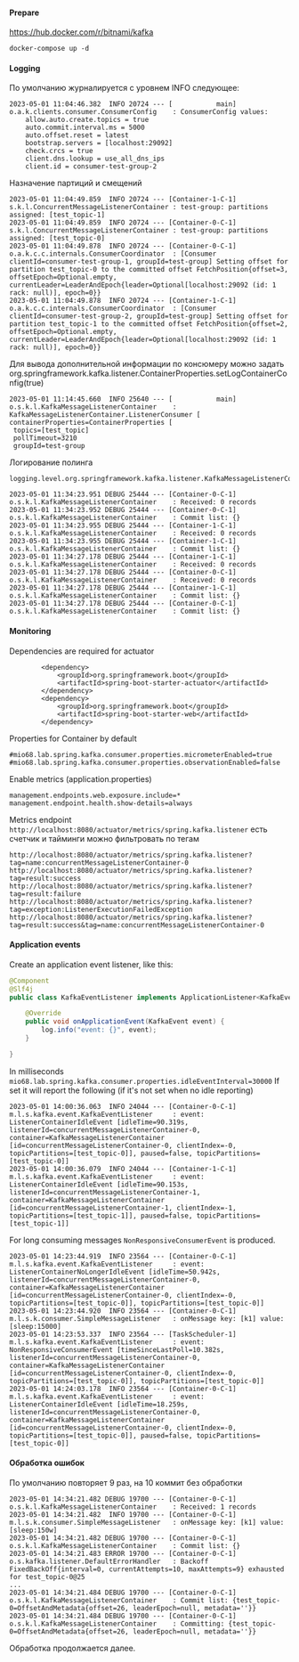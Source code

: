
#### Prepare

https://hub.docker.com/r/bitnami/kafka

```
docker-compose up -d
```

#### Logging

По умолчанию журналируется с уровнем INFO следующее:
```
2023-05-01 11:04:46.382  INFO 20724 --- [           main] o.a.k.clients.consumer.ConsumerConfig    : ConsumerConfig values: 
	allow.auto.create.topics = true
	auto.commit.interval.ms = 5000
	auto.offset.reset = latest
	bootstrap.servers = [localhost:29092]
	check.crcs = true
	client.dns.lookup = use_all_dns_ips
	client.id = consumer-test-group-2
```

Назначение партиций и смещений
```
2023-05-01 11:04:49.859  INFO 20724 --- [Container-1-C-1] s.k.l.ConcurrentMessageListenerContainer : test-group: partitions assigned: [test_topic-1]
2023-05-01 11:04:49.859  INFO 20724 --- [Container-0-C-1] s.k.l.ConcurrentMessageListenerContainer : test-group: partitions assigned: [test_topic-0]
2023-05-01 11:04:49.878  INFO 20724 --- [Container-0-C-1] o.a.k.c.c.internals.ConsumerCoordinator  : [Consumer clientId=consumer-test-group-1, groupId=test-group] Setting offset for partition test_topic-0 to the committed offset FetchPosition{offset=3, offsetEpoch=Optional.empty, currentLeader=LeaderAndEpoch{leader=Optional[localhost:29092 (id: 1 rack: null)], epoch=0}}
2023-05-01 11:04:49.878  INFO 20724 --- [Container-1-C-1] o.a.k.c.c.internals.ConsumerCoordinator  : [Consumer clientId=consumer-test-group-2, groupId=test-group] Setting offset for partition test_topic-1 to the committed offset FetchPosition{offset=2, offsetEpoch=Optional.empty, currentLeader=LeaderAndEpoch{leader=Optional[localhost:29092 (id: 1 rack: null)], epoch=0}}
```

Для вывода дополнительной информации по консюмеру можно задать
org.springframework.kafka.listener.ContainerProperties.setLogContainerConfig(true)
```
2023-05-01 11:14:45.660  INFO 25640 --- [           main] o.s.k.l.KafkaMessageListenerContainer    : KafkaMessageListenerContainer.ListenerConsumer [
containerProperties=ContainerProperties [
 topics=[test_topic]
 pollTimeout=3210
 groupId=test-group
```

Логирование полинга
```
logging.level.org.springframework.kafka.listener.KafkaMessageListenerContainer=DEBUG
```

```
2023-05-01 11:34:23.951 DEBUG 25444 --- [Container-0-C-1] o.s.k.l.KafkaMessageListenerContainer    : Received: 0 records
2023-05-01 11:34:23.952 DEBUG 25444 --- [Container-0-C-1] o.s.k.l.KafkaMessageListenerContainer    : Commit list: {}
2023-05-01 11:34:23.955 DEBUG 25444 --- [Container-1-C-1] o.s.k.l.KafkaMessageListenerContainer    : Received: 0 records
2023-05-01 11:34:23.955 DEBUG 25444 --- [Container-1-C-1] o.s.k.l.KafkaMessageListenerContainer    : Commit list: {}
2023-05-01 11:34:27.178 DEBUG 25444 --- [Container-1-C-1] o.s.k.l.KafkaMessageListenerContainer    : Received: 0 records
2023-05-01 11:34:27.178 DEBUG 25444 --- [Container-0-C-1] o.s.k.l.KafkaMessageListenerContainer    : Received: 0 records
2023-05-01 11:34:27.178 DEBUG 25444 --- [Container-1-C-1] o.s.k.l.KafkaMessageListenerContainer    : Commit list: {}
2023-05-01 11:34:27.178 DEBUG 25444 --- [Container-0-C-1] o.s.k.l.KafkaMessageListenerContainer    : Commit list: {}
```

#### Monitoring

Dependencies are required for actuator
```
        <dependency>
            <groupId>org.springframework.boot</groupId>
            <artifactId>spring-boot-starter-actuator</artifactId>
        </dependency>
        <dependency>
            <groupId>org.springframework.boot</groupId>
            <artifactId>spring-boot-starter-web</artifactId>
        </dependency>
```
Properties for Container by default
```
#mio68.lab.spring.kafka.consumer.properties.micrometerEnabled=true
#mio68.lab.spring.kafka.consumer.properties.observationEnabled=false
```
Enable metrics (application.properties)
```
management.endpoints.web.exposure.include=*
management.endpoint.health.show-details=always
```

Metrics  endpoint ```http://localhost:8080/actuator/metrics/spring.kafka.listener```
есть счетчик и тайминги
можно фильтровать по тегам
```
http://localhost:8080/actuator/metrics/spring.kafka.listener?tag=name:concurrentMessageListenerContainer-0
http://localhost:8080/actuator/metrics/spring.kafka.listener?tag=result:success
http://localhost:8080/actuator/metrics/spring.kafka.listener?tag=result:failure
http://localhost:8080/actuator/metrics/spring.kafka.listener?tag=exception:ListenerExecutionFailedException
http://localhost:8080/actuator/metrics/spring.kafka.listener?tag=result:success&tag=name:concurrentMessageListenerContainer-0
```

#### Application events

Create an application event listener, like this:
```java
@Component
@Slf4j
public class KafkaEventListener implements ApplicationListener<KafkaEvent> {

    @Override
    public void onApplicationEvent(KafkaEvent event) {
        log.info("event: {}", event);
    }

}
```

In milliseconds
```mio68.lab.spring.kafka.consumer.properties.idleEventInterval=30000```
If set it will report the following (if it's not set when no idle reporting)
```
2023-05-01 14:00:36.063  INFO 24044 --- [Container-0-C-1] m.l.s.kafka.event.KafkaEventListener     : event: ListenerContainerIdleEvent [idleTime=90.319s, listenerId=concurrentMessageListenerContainer-0, container=KafkaMessageListenerContainer [id=concurrentMessageListenerContainer-0, clientIndex=-0, topicPartitions=[test_topic-0]], paused=false, topicPartitions=[test_topic-0]]
2023-05-01 14:00:36.079  INFO 24044 --- [Container-1-C-1] m.l.s.kafka.event.KafkaEventListener     : event: ListenerContainerIdleEvent [idleTime=90.153s, listenerId=concurrentMessageListenerContainer-1, container=KafkaMessageListenerContainer [id=concurrentMessageListenerContainer-1, clientIndex=-1, topicPartitions=[test_topic-1]], paused=false, topicPartitions=[test_topic-1]]
```

For long consuming messages ```NonResponsiveConsumerEvent``` is produced.
```
2023-05-01 14:23:44.919  INFO 23564 --- [Container-0-C-1] m.l.s.kafka.event.KafkaEventListener     : event: ListenerContainerNoLongerIdleEvent [idleTime=50.942s, listenerId=concurrentMessageListenerContainer-0, container=KafkaMessageListenerContainer [id=concurrentMessageListenerContainer-0, clientIndex=-0, topicPartitions=[test_topic-0]], topicPartitions=[test_topic-0]]
2023-05-01 14:23:44.920  INFO 23564 --- [Container-0-C-1] m.l.s.k.consumer.SimpleMessageListener   : onMessage key: [k1] value: [sleep:15000]
2023-05-01 14:23:53.337  INFO 23564 --- [TaskScheduler-1] m.l.s.kafka.event.KafkaEventListener     : event: NonResponsiveConsumerEvent [timeSinceLastPoll=10.382s, listenerId=concurrentMessageListenerContainer-0, container=KafkaMessageListenerContainer [id=concurrentMessageListenerContainer-0, clientIndex=-0, topicPartitions=[test_topic-0]], topicPartitions=[test_topic-0]]
2023-05-01 14:24:03.178  INFO 23564 --- [Container-0-C-1] m.l.s.kafka.event.KafkaEventListener     : event: ListenerContainerIdleEvent [idleTime=18.259s, listenerId=concurrentMessageListenerContainer-0, container=KafkaMessageListenerContainer [id=concurrentMessageListenerContainer-0, clientIndex=-0, topicPartitions=[test_topic-0]], paused=false, topicPartitions=[test_topic-0]]
```

#### Обработка ошибок
По умолчанию повторяет 9 раз, на 10 коммит без обработки
```
2023-05-01 14:34:21.482 DEBUG 19700 --- [Container-0-C-1] o.s.k.l.KafkaMessageListenerContainer    : Received: 1 records
2023-05-01 14:34:21.482  INFO 19700 --- [Container-0-C-1] m.l.s.k.consumer.SimpleMessageListener   : onMessage key: [k1] value: [sleep:150w]
2023-05-01 14:34:21.482 DEBUG 19700 --- [Container-0-C-1] o.s.k.l.KafkaMessageListenerContainer    : Commit list: {}
2023-05-01 14:34:21.483 ERROR 19700 --- [Container-0-C-1] o.s.kafka.listener.DefaultErrorHandler   : Backoff FixedBackOff{interval=0, currentAttempts=10, maxAttempts=9} exhausted for test_topic-0@25
...
2023-05-01 14:34:21.484 DEBUG 19700 --- [Container-0-C-1] o.s.k.l.KafkaMessageListenerContainer    : Commit list: {test_topic-0=OffsetAndMetadata{offset=26, leaderEpoch=null, metadata=''}}
2023-05-01 14:34:21.484 DEBUG 19700 --- [Container-0-C-1] o.s.k.l.KafkaMessageListenerContainer    : Committing: {test_topic-0=OffsetAndMetadata{offset=26, leaderEpoch=null, metadata=''}}
```
Обработка продолжается далее.